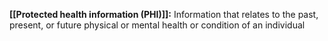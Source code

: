 **[[Protected health information (PHI)]]:** Information that relates to the past, present, or future physical or mental health or condition of an individual